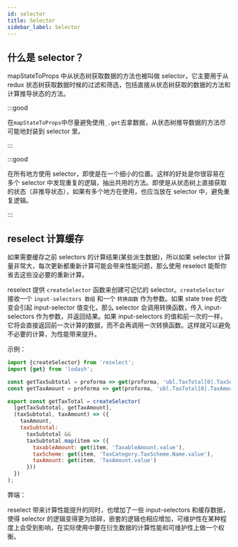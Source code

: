 ```yaml
---
id: selector
title: Selector
sidebar_label: Selector
---
```


## 什么是 selector？

mapStateToProps 中从状态树获取数据的方法也被叫做 selector，它主要用于从 redux 状态树获取数据时候的过滤和筛选，包括直接从状态树获取的数据的方法和计算推导状态的方法。

:::good

在`mapStateToProps`中尽量避免使用`_.get`去拿数据，从状态树推导数据的方法尽可能地封装到 selector 里。

:::

:::good

在所有地方使用 selector，即使是在一个细小的位置。这样的好处是你很容易在多个 selector 中发现重复的逻辑，抽出共用的方法。即使是从状态树上直接获取的状态（非推导状态），如果有多个地方在使用，也应当放在 selector 中，避免重复逻辑。

:::

## reselect 计算缓存

如果需要缓存之前 selectors 的计算结果\(某些派生数据\)，所以如果 selector 计算量非常大，每次更新都重新计算可能会带来性能问题，那么使用 reselect 能帮你省去这些没必要的重新计算。

reselect 提供 `createSelector` 函数来创建可记忆的 selector。`createSelector` 接收一个 `input-selectors 数组` 和一个 `转换函数` 作为参数。如果 state tree 的改变会引起 input-selector 值变化，那么 selector 会调用转换函数，传入 input-selectors 作为参数，并返回结果。如果 input-selectors 的值和前一次的一样，它将会直接返回前一次计算的数据，而不会再调用一次转换函数。这样就可以避免不必要的计算，为性能带来提升。

示例：

```javascript
import {createSelector} from 'reselect';
import {get} from 'lodash';

const getTaxSubtotal = proforma => get(proforma, 'ubl.TaxTotal[0].TaxSubtotal');
const getTaxAmount = proforma => get(proforma, 'ubl.TaxTotal[0].TaxAmount');

export const getTaxTotal = createSelector(
  [getTaxSubtotal, getTaxAmount],
  (taxSubtotal, taxAmount) => ({
    taxAmount,
    taxSubtotal:
      taxSubtotal &&
      taxSubtotal.map(item => ({
        taxableAmount: get(item, 'TaxableAmount.value'),
        taxScheme: get(item, 'TaxCategory.TaxScheme.Name.value'),
        taxAmount: get(item, 'TaxAmount.value')
      }))
  })
);
```

弊端：

reselect 带来计算性能提升的同时，也增加了一些 input-selectors 和缓存数据，使得 selector 的逻辑变得更为琐碎，嵌套的逻辑也相应增加，可维护性在某种程度上会受到影响，在实际使用中要在衍生数据的计算性能和可维护性上做一个权衡。
